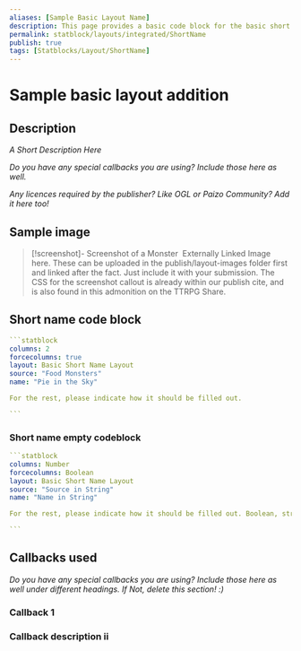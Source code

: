 ```yaml
---
aliases: [Sample Basic Layout Name]
description: This page provides a basic code block for the basic short name
permalink: statblock/layouts/integrated/ShortName
publish: true
tags: [Statblocks/Layout/ShortName]
---
```


# Sample basic layout addition

## Description

*A Short Description Here*

*Do you have any special callbacks you are using? Include those here as well.*

*Any licences required by the publisher? Like OGL or Paizo Community? Add it here too!*

## Sample image

>[!screenshot]- Screenshot of a Monster
> ![]() Externally Linked Image here. These can be uploaded in the publish/layout-images folder first and linked after the fact. Just include it with your submission. The CSS for the screenshot callout is already within our publish cite, and is also found in this admonition on the TTRPG Share. 

## Short name code block

````yaml
```statblock
columns: 2
forcecolumns: true
layout: Basic Short Name Layout
source: "Food Monsters"
name: "Pie in the Sky"

For the rest, please indicate how it should be filled out. 

```
````

### Short name empty codeblock

````yaml
```statblock
columns: Number
forcecolumns: Boolean
layout: Basic Short Name Layout
source: "Source in String"
name: "Name in String"

For the rest, please indicate how it should be filled out. Boolean, string, integer, etc. 

```
````

## Callbacks used

*Do you have any special callbacks you are using? Include those here as well under different headings. If Not, delete this section! :)*

### Callback 1

### Callback description ii